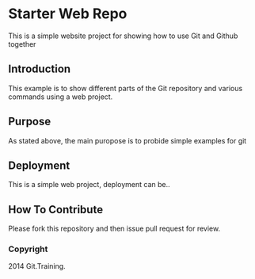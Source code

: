 # Starter Web Repo

This is a simple website project for showing how to use Git and  Github together

## Introduction

This example is to show different parts of the Git repository and various commands using a web project.

## Purpose

As stated above, the main puropose is to probide simple examples for git

## Deployment

This is a simple web project, deployment can be..

## How To Contribute

Please fork this repository and then issue pull request for review.

### Copyright

2014 Git.Training.
